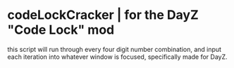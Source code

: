 # codeLockCracker | for the DayZ "Code Lock" mod

this script will run through every four digit number combination, and input each iteration into whatever window is focused, specifically made for DayZ.
